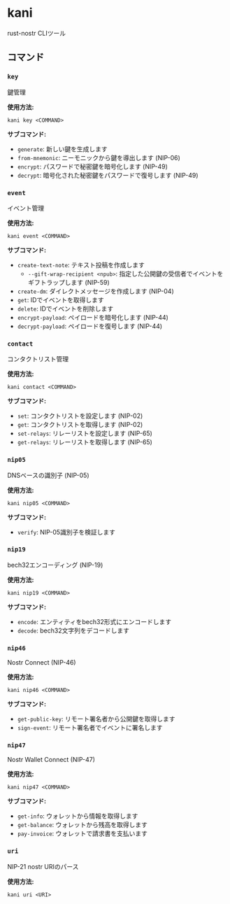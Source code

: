 # kani
rust-nostr CLIツール

## コマンド

### `key`
鍵管理

**使用方法:**
```
kani key <COMMAND>
```

**サブコマンド:**
- `generate`: 新しい鍵を生成します
- `from-mnemonic`: ニーモニックから鍵を導出します (NIP-06)
- `encrypt`: パスワードで秘密鍵を暗号化します (NIP-49)
- `decrypt`: 暗号化された秘密鍵をパスワードで復号します (NIP-49)

### `event`
イベント管理

**使用方法:**
```
kani event <COMMAND>
```

**サブコマンド:**
- `create-text-note`: テキスト投稿を作成します
  - `--gift-wrap-recipient <npub>`: 指定した公開鍵の受信者でイベントをギフトラップします (NIP-59)
- `create-dm`: ダイレクトメッセージを作成します (NIP-04)
- `get`: IDでイベントを取得します
- `delete`: IDでイベントを削除します
- `encrypt-payload`: ペイロードを暗号化します (NIP-44)
- `decrypt-payload`: ペイロードを復号します (NIP-44)

### `contact`
コンタクトリスト管理

**使用方法:**
```
kani contact <COMMAND>
```

**サブコマンド:**
- `set`: コンタクトリストを設定します (NIP-02)
- `get`: コンタクトリストを取得します (NIP-02)
- `set-relays`: リレーリストを設定します (NIP-65)
- `get-relays`: リレーリストを取得します (NIP-65)

### `nip05`
DNSベースの識別子 (NIP-05)

**使用方法:**
```
kani nip05 <COMMAND>
```
**サブコマンド:**
- `verify`: NIP-05識別子を検証します

### `nip19`
bech32エンコーディング (NIP-19)

**使用方法:**
```
kani nip19 <COMMAND>
```

**サブコマンド:**
- `encode`: エンティティをbech32形式にエンコードします
- `decode`: bech32文字列をデコードします

### `nip46`
Nostr Connect (NIP-46)

**使用方法:**
```
kani nip46 <COMMAND>
```

**サブコマンド:**
- `get-public-key`: リモート署名者から公開鍵を取得します
- `sign-event`: リモート署名者でイベントに署名します

### `nip47`
Nostr Wallet Connect (NIP-47)

**使用方法:**
```
kani nip47 <COMMAND>
```

**サブコマンド:**
- `get-info`: ウォレットから情報を取得します
- `get-balance`: ウォレットから残高を取得します
- `pay-invoice`: ウォレットで請求書を支払います

### `uri`
NIP-21 nostr URIのパース

**使用方法:**
```
kani uri <URI>
```
